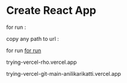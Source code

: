 # Create React App
for run : 

copy any path to url :


for run [for run](https://trying-vercel-anilikarikatti.vercel.app/)



trying-vercel-rho.vercel.app




trying-vercel-git-main-anilikarikatti.vercel.app
